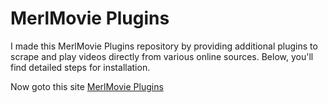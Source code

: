 # MerlMovie Plugins

I made this MerlMovie Plugins repository by providing additional plugins to scrape and play videos directly from various online sources. Below, you'll find detailed steps for installation.

Now goto this site [MerlMovie Plugins](https://merlmovie-plugins.com)
